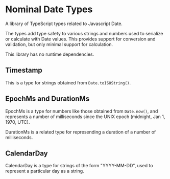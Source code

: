 # Nominal Date Types

A library of TypeScript types related to Javascript Date.

The types add type safety to various strings and numbers used to serialize or calculate with Date values.
This provides support for conversion and validation, but only minimal support for calculation.

This library has no runtime dependencies.

## Timestamp

This is a type for strings obtained from `Date.toISOString()`.

## EpochMs and DurationMs

EpochMs is a type for numbers like those obtained from `Date.now()`, and represents a number of milliseconds since the UNIX epoch (midnight, Jan 1, 1970, UTC).

DurationMs is a related type for represending a duration of a number of milliseconds.

## CalendarDay

CalendarDay is a type for strings of the form "YYYY-MM-DD", used to represent a particular day as a string.
